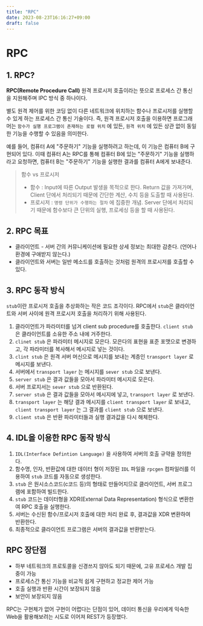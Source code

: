 ```yaml
---
title: "RPC"
date: 2023-08-23T16:16:27+09:00
draft: false
---
```


# RPC
## 1. RPC?
**RPC(Remote Procedure Call)** 원격 프로시저 호출이라는 뜻으로 프로세스 간 통신을 지원해주며 IPC 방식 중 하나이다.

별도 원격 제어를 위한 코딩 없이 다른 네트워크에 위치하는 함수나 프로시저를 실행할 수 있게 하는 프로세스 간 통신 기술이다. 
즉, 원격 프로시저 호출을 이용하면 프로그래머는 `함수가 실행 프로그램이 존재하는 로컬 위치` 에 있든, `원격 위치` 에 있든 상관 없이 동일한 기능을 수행할 수 있음을 의미한다.

예를 들어, 컴퓨터 A에 "주문하기" 기능을 실행하려고 하는데, 이 기능은 컴퓨터 B에 구현되어 있다. 이때 컴퓨터 A는 RPC를 통해 컴퓨터 B에 있는 "주문하기" 기능을 실행하라고 요청하면,
컴퓨터 B는 "주문하기" 기능을 실행한 결과를 컴퓨터 A에게 보내준다.

> 함수 vs 프로시저
> 
> - 함수 : Input에 따른 Output 발생을 목적으로 한다. Return 값을 가져가며, Client 단에서 처리되기 때문에 간단한 계산, 수치 등을 도출할 때 사용된다.
> - 프로시저 : `명령 단위가 수행하는 절차` 에 집중한 개념. Server 단에서 처리되기 때문에 함수보다 큰 단위의 실행, 프로세싱 등을 할 때 사용된다.

## 2. RPC 목표
- 클라이언트 - 서버 간의 커뮤니케이션에 필요한 상세 정보는 최대한 감춘다. (언어나 환경에 구애받지 않는다.)
- 클라이언트와 서버는 일반 메소드를 호출하는 것처럼 원격의 프로시저를 호출할 수 있다.


## 3. RPC 동작 방식
`stub`이란 프로시저 호출을 추상화하는 작은 코드 조각이다. RPC에서 `stub`은 클라이언트와 서버 사이에 원격 프로시저 호출을 처리하기 위해 사용된다.

1. 클라이언트가 파라미터를 넘겨 client sub procedure를 호출한다. `client stub` 은 클라이언트를 소유한 주소 내에 거주한다.
2. `clinet stub` 은 파라미터 메시지로 모은다. 모은다의 표현을 표준 포맷으로 변경하고, 각 파라미터를 복사해서 메시지로 넣는 것이다.
3. `clint stub` 은 원격 서버 머신으로 메시지를 보내는 계층인 `transport layer` 로 메시지를 보낸다.
4. 서버에서 `transport layer` 는 메시지를 `sever stub` 으로 보낸다.
5. `server stub` 은 결과 값들을 모아서 파라미터 메시지로 모은다.
6. 서버 프로지서는 `sever stub` 으로 반환된다. 
7. `server stub` 은 결과 값들을 모아서 메시지에 넣고, `transport layer` 로 보낸다.
8. `transport layer` 는 해당 결과 메시지를 `client transport layer` 로 보내고, `client transport layer` 는 그 결과를 `client stub` 으로 보낸다.
9. `client stub` 은 반환 파라미터들과 실행 결과값을 다시 해체한다.

## 4. IDL을 이용한 RPC 동작 방식
1. `IDL(Interface Defintion Language)` 을 사용하여 서버의 호출 규약을 정의한다.
2. 함수명, 인자, 반환값에 대한 데이터 형이 저장된 `IDL` 파일을 `rpcgen` 컴파일러를 이용하여 `stub` 코드를 자동으로 생성한다.
3. `stub` 은 원시소스코드(c코드 등)의 형태로 만들어지므로 클라이언트, 서버 프로그램에 포함하여 빌드한다.
4. `stub` 코드는 데이터형을 XDR(External Data Representation) 형식으로 변환한여 RPC 호출을 실행한다.
5. 서버는 수신된 함수/프로시저 호출에 대한 처리 완료 후, 결과값을 XDR 변환하여 반환한다.
6. 최종적으로 클라이언트 프로그램은 서버의 결과값을 반환받는다.


## RPC 장단점
- 하부 네트워크의 프로토콜을 신경쓰지 않아도 되기 때문에, 고유 프로세스 개발 집중이 가능
- 프로세스간 통신 기능을 비교적 쉽게 구현하고 정교한 제어 가능
- 호출 실행과 반환 시간이 보장되지 않음
- 보안이 보장되지 않음

RPC는 구현체가 없어 구현이 어렵다는 단점이 있어, 데이터 통신을 우리에게 익숙한 Web을 활용해보려는 시도로 이어져 REST가 등장했다.